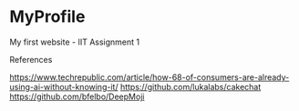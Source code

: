 # MyProfile
My first website - IIT Assignment 1

References

https://www.techrepublic.com/article/how-68-of-consumers-are-already-using-ai-without-knowing-it/
https://github.com/lukalabs/cakechat
https://github.com/bfelbo/DeepMoji
